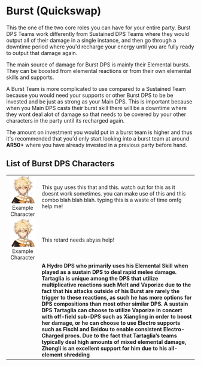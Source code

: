 # Burst \(Quickswap\)

This the one of the two core roles you can have for your entire party. Burst DPS Teams work differently from Sustained DPS Teams where they would output all of their damage in a single instance, and then go through a downtime period where you'd recharge your energy until you are fully ready to output that damage again.

The main source of damage for Burst DPS is mainly their Elemental bursts. They can be boosted from elemental reactions or from their own elemental skills and supports.

A Burst Team is more complicated to use compared to a Sustained Team because you would need your supports or other Burst DPS to be be invested and be just as strong as your Main DPS. This is important because when you Main DPS casts their burst skill there will be a downtime where they wont deal alot of damage so that needs to be covered by your other characters in the party until its recharged again. 

The amount on investment you would put in a burst team is higher and thus it's recommended that you'd only start looking into a burst team at around **AR50+** where you have already invested in a previous party before hand.

## List of Burst DPS Characters

|  |  |
| :---: | :--- |
| ![](../../.gitbook/assets/ui_avataricon_aether.png)  Example Character | This guy uses this that and this. watch out for this as it doesnt work sometimes. you can make use of this and this combo blah blah blah. typing this is a waste of time omfg help me! |
| ![](../../.gitbook/assets/ui_avataricon_aether.png)  Example Character | This retard needs abyss help! |
|  | **A Hydro DPS who primarily uses his Elemental Skill when played as a sustain DPS to deal rapid melee damage. Tartaglia is unique among the DPS that utilize multiplicative reactions such Melt and Vaporize due to the fact that his attacks outside of his Burst are rarely the trigger to these reactions, as such he has more options for DPS compositions than most other similar DPS. A sustain DPS Tartaglia can choose to utilize Vaporize in concert with off-field sub-DPS such as Xiangling in order to boost her damage, or he can choose to use Electro supports such as Fischl and Beidou to enable consistent Electro-Charged procs. Due to the fact that Tartaglia’s teams typically deal high amounts of mixed elemental damage, Zhongli is an excellent support for him due to his all-element shredding** |

